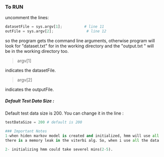 ### To RUN
uncomment the lines:


```python
datasetFile = sys.argv[1];			# line 11 
outFile = sys.argv[2]; 				 # line 12
```
so the program gets the command line arguments, otherwise program will look for "dataset.txt" for in the working directory and the "output.txt " will be in the working directory too.
>  argv[1] 

indicates the datasetFile.

> argv[2]

indicates the outputFile.

##### Default Test Data Size :
Default test data size is 200. You can change it in the line :
```python
testDataSize = 200 # default is 200

### Important Notes
1-when hiden markov model is created and initialized, hmm will use all the data. But
there is a memory leak in the viterbi alg. So, when i use all the data for testing, python3 kernel will throws memory error. I was not able to resolve the bug( i think it is because there is a circular reference in some of the loops and garbage collector of python3 was not able to resolve the problem). Change the testDataSize accordingly. 

2- initializing hmm could take severel mins(2-5).
